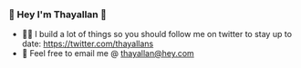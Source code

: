 ### 🖖 Hey I'm Thayallan 🖖
- 👷‍♂️ I build a lot of things so you should follow me on twitter to stay up to date: https://twitter.com/thayallans
- 📧 Feel free to email me @ thayallan@hey.com


